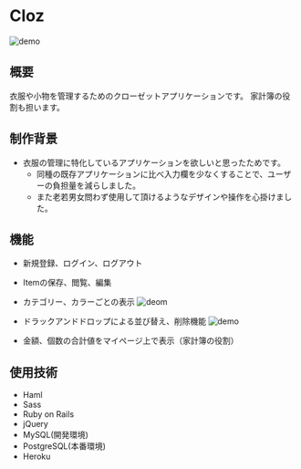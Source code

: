 # Cloz
![demo](https://user-images.githubusercontent.com/55831482/71306102-97f19700-241f-11ea-92fb-ee90b25af918.gif)
## 概要
  衣服や小物を管理するためのクローゼットアプリケーションです。
  家計簿の役割も担います。
  

## 制作背景
* 衣服の管理に特化しているアプリケーションを欲しいと思ったためです。
  * 同種の既存アプリケーションに比べ入力欄を少なくすることで、ユーザーの負担量を減らしました。
  * また老若男女問わず使用して頂けるようなデザインや操作を心掛けました。


## 機能
* 新規登録、ログイン、ログアウト
* Itemの保存、閲覧、編集

* カテゴリー、カラーごとの表示
![deom](https://user-images.githubusercontent.com/55831482/71306349-50b8d580-2422-11ea-9f95-0848c799bad2.gif)

* ドラックアンドドロップによる並び替え、削除機能
![demo](https://user-images.githubusercontent.com/55831482/71306276-91641f00-2421-11ea-82f4-8fb3db571b30.gif)
* 金額、個数の合計値をマイページ上で表示（家計簿の役割）

## 使用技術
* Haml
* Sass
* Ruby on Rails
* jQuery
* MySQL(開発環境)
* PostgreSQL(本番環境)
* Heroku


